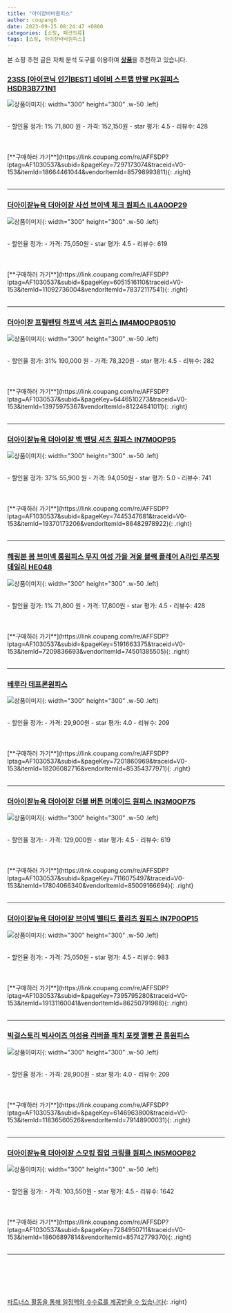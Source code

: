 ```yaml
---
title: "아이잗바바원피스"
author: coupang6
date: 2023-09-25 08:24:47 +0800
categories: [쇼핑, 패션의류]
tags: [쇼핑, 아이잗바바원피스]
---
```


본 쇼핑 추천 글은 자체 분석 도구를 이용하여 [**상품**](https://link.coupang.com/a/bao1ui)을 추천하고 있습니다.

### [23SS [아이코닉 인기BEST] 네이비 스트랩 반팔 PK원피스 HSDR3B771N1](https://link.coupang.com/re/AFFSDP?lptag=AF1030537&subid=&pageKey=7297173074&traceid=V0-153&itemId=18664461044&vendorItemId=85798993811)

![상품이미지](https://thumbnail9.coupangcdn.com/thumbnails/remote/230x230ex/image/vendor_inventory/89e5/6ca6296dccbdd9c279b4fa6a62d273710abe9c258bb2f95589ed9efcb93c.jpg){: width="300" height="300" .w-50 .left}


<br>
- 할인율 정가: 1%  71,800   원
- 가격: 152,150원
- star 평가: 4.5
- 리뷰수: 428
<br>
<br>
<br>
<br>
[**구매하러 가기**](https://link.coupang.com/re/AFFSDP?lptag=AF1030537&subid=&pageKey=7297173074&traceid=V0-153&itemId=18664461044&vendorItemId=85798993811){: .right}
<br>
<br>

---

### [더아이잗뉴욕 더아이잗 사선 브이넥 체크 원피스 IL4A0OP29](https://link.coupang.com/re/AFFSDP?lptag=AF1030537&subid=&pageKey=6051516110&traceid=V0-153&itemId=11092736004&vendorItemId=78372117541)

![상품이미지](https://thumbnail8.coupangcdn.com/thumbnails/remote/230x230ex/image/vendor_inventory/0446/bb58c718c2df1a108ead46dd83adef4ade9a150021bc33de64db6cc40c7d.jpg){: width="300" height="300" .w-50 .left}


<br>
- 할인율 정가: 
- 가격: 75,050원
- star 평가: 4.5
- 리뷰수: 619
<br>
<br>
<br>
<br>
[**구매하러 가기**](https://link.coupang.com/re/AFFSDP?lptag=AF1030537&subid=&pageKey=6051516110&traceid=V0-153&itemId=11092736004&vendorItemId=78372117541){: .right}
<br>
<br>

---

### [더아이잗 프릴밴딩 하프넥 셔츠 원피스 IM4M0OP80510](https://link.coupang.com/re/AFFSDP?lptag=AF1030537&subid=&pageKey=6446510273&traceid=V0-153&itemId=13975975367&vendorItemId=81224841011)

![상품이미지](https://thumbnail8.coupangcdn.com/thumbnails/remote/230x230ex/image/retail/images/2022/04/08/15/0/140dfd47-147e-4333-95aa-09201ae7b742.jpg){: width="300" height="300" .w-50 .left}


<br>
- 할인율 정가: 31%  190,000   원
- 가격: 78,320원
- star 평가: 4.5
- 리뷰수: 282
<br>
<br>
<br>
<br>
[**구매하러 가기**](https://link.coupang.com/re/AFFSDP?lptag=AF1030537&subid=&pageKey=6446510273&traceid=V0-153&itemId=13975975367&vendorItemId=81224841011){: .right}
<br>
<br>

---

### [더아이잗뉴욕 더아이잗 백 밴딩 셔츠 원피스 IN7M0OP95](https://link.coupang.com/re/AFFSDP?lptag=AF1030537&subid=&pageKey=7445347681&traceid=V0-153&itemId=19370173206&vendorItemId=86482978922)

![상품이미지](https://thumbnail9.coupangcdn.com/thumbnails/remote/230x230ex/image/vendor_inventory/bd3e/d9246ad6e565b9a51c1c348dd600e030a280ff1ce0ecf166be1c03d6b2cb.jpg){: width="300" height="300" .w-50 .left}


<br>
- 할인율 정가: 37%  55,900   원
- 가격: 94,050원
- star 평가: 5.0
- 리뷰수: 741
<br>
<br>
<br>
<br>
[**구매하러 가기**](https://link.coupang.com/re/AFFSDP?lptag=AF1030537&subid=&pageKey=7445347681&traceid=V0-153&itemId=19370173206&vendorItemId=86482978922){: .right}
<br>
<br>

---

### [헤링본 봄 브이넥 롱원피스 무지 여성 가을 겨울 블랙 플레어 A라인 루즈핏 데일리 HE048](https://link.coupang.com/re/AFFSDP?lptag=AF1030537&subid=&pageKey=5191663375&traceid=V0-153&itemId=7209836693&vendorItemId=74501385505)

![상품이미지](https://thumbnail9.coupangcdn.com/thumbnails/remote/230x230ex/image/vendor_inventory/b5c8/865333dc125afd04edea54a578fb3ad881c6343219f50e0287315c466c7f.jpg){: width="300" height="300" .w-50 .left}


<br>
- 할인율 정가: 1%  71,800   원
- 가격: 17,800원
- star 평가: 4.5
- 리뷰수: 428
<br>
<br>
<br>
<br>
[**구매하러 가기**](https://link.coupang.com/re/AFFSDP?lptag=AF1030537&subid=&pageKey=5191663375&traceid=V0-153&itemId=7209836693&vendorItemId=74501385505){: .right}
<br>
<br>

---

### [베루라 데프론원피스](https://link.coupang.com/re/AFFSDP?lptag=AF1030537&subid=&pageKey=7201860969&traceid=V0-153&itemId=18206082716&vendorItemId=85354377971)

![상품이미지](https://thumbnail7.coupangcdn.com/thumbnails/remote/230x230ex/image/vendor_inventory/2c58/bd8af02ca175ed691e73b98077c3210602059258192fdb7130a268365334.jpeg){: width="300" height="300" .w-50 .left}


<br>
- 할인율 정가: 
- 가격: 29,900원
- star 평가: 4.0
- 리뷰수: 209
<br>
<br>
<br>
<br>
[**구매하러 가기**](https://link.coupang.com/re/AFFSDP?lptag=AF1030537&subid=&pageKey=7201860969&traceid=V0-153&itemId=18206082716&vendorItemId=85354377971){: .right}
<br>
<br>

---

### [더아이잗뉴욕 더아이잗 더블 버튼 머메이드 원피스 IN3M0OP75](https://link.coupang.com/re/AFFSDP?lptag=AF1030537&subid=&pageKey=7116075497&traceid=V0-153&itemId=17804066340&vendorItemId=85009166694)

![상품이미지](https://thumbnail10.coupangcdn.com/thumbnails/remote/230x230ex/image/vendor_inventory/18dd/81f0a610b52e8f401c571dd2bcc8b1de9ab7742d34a98332aff6470dd2fe.jpg){: width="300" height="300" .w-50 .left}


<br>
- 할인율 정가: 
- 가격: 129,000원
- star 평가: 4.5
- 리뷰수: 619
<br>
<br>
<br>
<br>
[**구매하러 가기**](https://link.coupang.com/re/AFFSDP?lptag=AF1030537&subid=&pageKey=7116075497&traceid=V0-153&itemId=17804066340&vendorItemId=85009166694){: .right}
<br>
<br>

---

### [더아이잗뉴욕 더아이잗 브이넥 벨티드 플리츠 원피스 IN7P0OP15](https://link.coupang.com/re/AFFSDP?lptag=AF1030537&subid=&pageKey=7395795280&traceid=V0-153&itemId=19131160041&vendorItemId=86250791988)

![상품이미지](https://thumbnail7.coupangcdn.com/thumbnails/remote/230x230ex/image/vendor_inventory/6102/48c3e50857329876b785ecfe924c2ec0d2b1c5c9746579dfb8ecf1814568.jpg){: width="300" height="300" .w-50 .left}


<br>
- 할인율 정가: 
- 가격: 75,050원
- star 평가: 4.5
- 리뷰수: 983
<br>
<br>
<br>
<br>
[**구매하러 가기**](https://link.coupang.com/re/AFFSDP?lptag=AF1030537&subid=&pageKey=7395795280&traceid=V0-153&itemId=19131160041&vendorItemId=86250791988){: .right}
<br>
<br>

---

### [빅걸스토리 빅사이즈 여성용 리버플 패치 포켓 멜빵 끈 롱원피스](https://link.coupang.com/re/AFFSDP?lptag=AF1030537&subid=&pageKey=6146963800&traceid=V0-153&itemId=11836560526&vendorItemId=79148900031)

![상품이미지](https://thumbnail10.coupangcdn.com/thumbnails/remote/230x230ex/image/vendor_inventory/7f60/da7751c6b043a3ce77ca4aca51108b659b6e970985254eaa283eebb7da2a.jpg){: width="300" height="300" .w-50 .left}


<br>
- 할인율 정가: 
- 가격: 28,900원
- star 평가: 4.0
- 리뷰수: 209
<br>
<br>
<br>
<br>
[**구매하러 가기**](https://link.coupang.com/re/AFFSDP?lptag=AF1030537&subid=&pageKey=6146963800&traceid=V0-153&itemId=11836560526&vendorItemId=79148900031){: .right}
<br>
<br>

---

### [더아이잗뉴욕 더아이잗 스모킹 집업 크링클 원피스 IN5M0OP82](https://link.coupang.com/re/AFFSDP?lptag=AF1030537&subid=&pageKey=7284950711&traceid=V0-153&itemId=18606897814&vendorItemId=85742779370)

![상품이미지](https://thumbnail9.coupangcdn.com/thumbnails/remote/230x230ex/image/vendor_inventory/edce/77a3898ac7d83402fcac3458ab1b77c913a97e76c942d4b90a14302c1fc6.jpg){: width="300" height="300" .w-50 .left}


<br>
- 할인율 정가: 
- 가격: 103,550원
- star 평가: 4.5
- 리뷰수: 1642
<br>
<br>
<br>
<br>
[**구매하러 가기**](https://link.coupang.com/re/AFFSDP?lptag=AF1030537&subid=&pageKey=7284950711&traceid=V0-153&itemId=18606897814&vendorItemId=85742779370){: .right}
<br>
<br>

---
<br><br><br><br><br> [파트너스 활동을 통해 일정액의 수수료를 제공받을 수 있습니다](https://link.coupang.com/a/bao1ui){: .right}